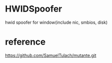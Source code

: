 # HWIDSpoofer
hwid spoofer for window(include nic, smbios, disk)

  
# reference 
https://github.com/SamuelTulach/mutante.git
